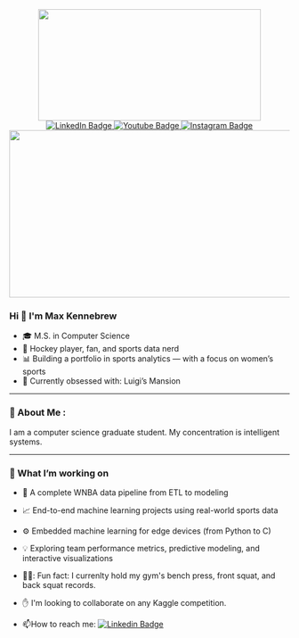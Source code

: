 

<div id="header" align="center">
  <img src="https://media.giphy.com/media/10m4dzpr5uiw6s/giphy.gif" width="400" height="200"/>
  
  <div id="badges">
  <a href="linkedin.com/in/maxinekennebrew">
    <img src="https://img.shields.io/badge/LinkedIn-blue?style=for-the-badge&logo=linkedin&logoColor=white" alt="LinkedIn Badge"/>
  </a>
  <a href="https://www.youtube.com/channel/UCnbgLBbzIJlHDTGNQhMQXHg">
    <img src="https://img.shields.io/badge/YouTube-red?style=for-the-badge&logo=youtube&logoColor=white" alt="Youtube Badge"/>
  </a>
  <a href="https://www.instagram.com/ksurant">
    <img src="https://img.shields.io/badge/Instagram-purple?style=for-the-badge&logo=instagram&logoColor=white" alt="Instagram Badge"/>
    
  </a>
       
</div>
  
  
  
  <img src="https://komarev.com/ghpvc/?username=nkennebre&style=flat-square&color=blue" alt=""/>
  
</div>
<div align="center">
  <img src="https://i.imgur.com/LmHBegx.gif" width="600" height="300"/>
</div>

### Hi 👋 I'm Max Kennebrew
- 🎓 M.S. in Computer Science
- 🏒 Hockey player, fan, and sports data nerd
- 📊 Building a portfolio in sports analytics — with a focus on women’s sports
- 👻 Currently obsessed with: Luigi’s Mansion

---

### :ice_hockey: About Me :

I am a computer science graduate student. My concentration is intelligent systems. 

---

### 🔬 What I’m working on
- 🏀 A complete WNBA data pipeline from ETL to modeling

- 📈 End-to-end machine learning projects using real-world sports data

- ⚙️ Embedded machine learning for edge devices (from Python to C)

- 💡 Exploring team performance metrics, predictive modeling, and interactive visualizations

- 🏋️‍♀️: Fun fact: I currenlty hold my gym's bench press, front squat, and back squat records.

- :hand: I'm looking to collaborate on any Kaggle competition.

- :mailbox:How to reach me: [![Linkedin Badge](https://img.shields.io/badge/LinkedIn-blue?style=flat&logo=Linkedin&logoColor=white)]("linkedin.com/in/maxinekennebrew")

